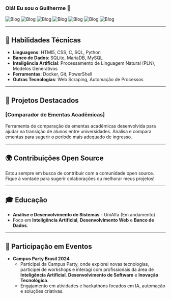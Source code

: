 
### Olá! Eu sou o Guilherme 👋

![Blog](https://img.shields.io/badge/MySQL-00000F?style=for-the-badge&logo=mysql&logoColor=white)
![Blog](https://img.shields.io/badge/MariaDB-003545?style=for-the-badge&logo=mariadb&logoColor=white)
![Blog](https://img.shields.io/badge/Kali_Linux-557C94?style=for-the-badge&logo=kali-linux&logoColor=white)
![Blog](https://img.shields.io/badge/Python-3776AB?style=for-the-badge&logo=python&logoColor=white)
![Blog](https://img.shields.io/badge/HTML5-E34F26?style=for-the-badge&logo=html5&logoColor=white)
![Blog](https://img.shields.io/badge/C-00599C?style=for-the-badge&logo=c&logoColor=white)
![Blog](https://img.shields.io/badge/CSS-239120?&style=for-the-badge&logo=css3&logoColor=white)

---

## 🔧 Habilidades Técnicas

- **Linguagens**: HTMl5, CSS, C, SQL, Python
- **Banco de Dados**: SQLite, MariaDB, MySQL
- **Inteligência Artificial**: Processamento de Linguagem Natural (PLN), Modelos Generativos
- **Ferramentas**: Docker, Git, PowerShell
- **Outras Tecnologias**: Web Scraping, Automação de Processos

---

## 💼 Projetos Destacados

### [Comparador de Ementas Acadêmicas]
Ferramenta de comparação de ementas acadêmicas desenvolvida para ajudar na transição de alunos entre universidades. Analisa e compara ementas para sugerir o período mais adequado de ingresso.

---

## 🌍 Contribuições Open Source

Estou sempre em busca de contribuir com a comunidade open source. Fique à vontade para sugerir colaborações ou melhorar meus projetos!

---

## 🎓 Educação

- **Análise e Desenvolvimento de Sistemas** - UniAlfa (Em andamento)
- Foco em **Inteligência Artificial**, **Desenvolvimento Web** e **Banco de Dados**.

---

## 🌟 Participação em Eventos

- **Campus Party Brasil 2024**
  - Participei da Campus Party, onde explorei novas tecnologias, participei de workshops e interagi com profissionais da área de **Inteligência Artificial**, **Desenvolvimento de Software** e **Inovação Tecnológica**.
  - Engajamento em atividades e hackathons focados em IA, automação e soluções criativas.






